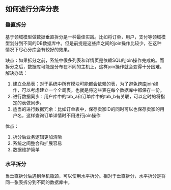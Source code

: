 ## 如何进行分库分表
### 垂直拆分
基于领域模型做数据垂直拆分是一种最佳实践。比如将订单，用户，支付等领域模型划分到不同的DB数据库中。但是前提是这些库之间的join操作比较少，在这种情况下尽心分库会有较好的效果。

缺点：如果拆分之前，系统中很多列表和详情页是依赖SQL的join操作完成的。而拆分之后，数据库可能是分布在不同的主机上，这样join操作就会变得十分困难。
解决办法：
1. 建立全局表：对于系统中所有模块可能都会依赖的表，为了避免跨库join操作，可以考虑建立一个全局表。也就是将这些表在每个数据库中都保存一份。
2. 进行数据同步：用户库中的tab_a和订单库中的tab_b有关联，可以定时的将指定的表做同步。
3. 适当的进行数据冗余：比如订单表中，保存卖家ID的同时可以也保存卖家的用户名，这样查询订单详情时不用进行join操作

优点：
1. 拆分后业务逻辑更加清晰
2. 系统之间整合和扩展容易
3. 数据维护简单
   
### 水平拆分
当垂直拆分后遇到单机瓶颈，可以使用水平拆分。相对于垂直拆分，水平拆分是将同一张表拆分到不同的数据库中。